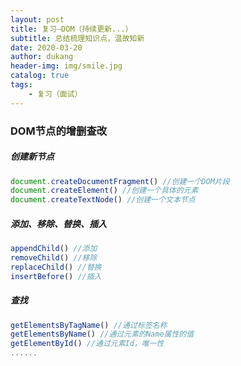 ```yaml
---
layout: post
title: 复习—DOM（持续更新...）
subtitle: 总结梳理知识点，温故知新
date: 2020-03-20
author: dukang
header-img: img/smile.jpg
catalog: true
tags: 
    - 复习（面试）
---
```


### DOM节点的增删查改

##### 创建新节点

```javascript
document.createDocumentFragment() //创建一个DOM片段
document.createElement() //创建一个具体的元素
document.createTextNode() //创建一个文本节点
```

##### 添加、移除、替换、插入

```javascript
appendChild() //添加
removeChild() //移除
replaceChild() //替换
insertBefore() //插入
```

##### 查找

```javascript
getElementsByTagName() //通过标签名称
getElementsByName() //通过元素的Name属性的值
getElementById() //通过元素Id，唯一性
......
```
